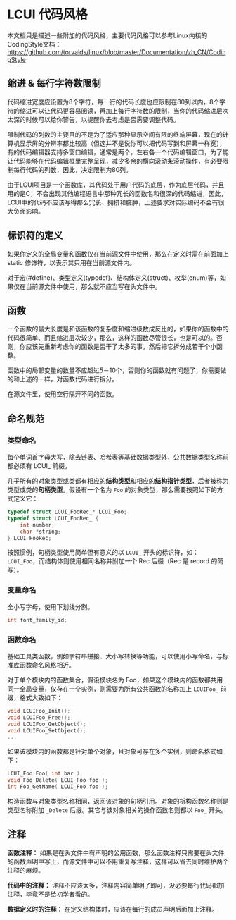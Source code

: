 # LCUI 代码风格

本文档只是描述一些附加的代码风格，主要代码风格可以参考Linux内核的CodingStyle文档：https://github.com/torvalds/linux/blob/master/Documentation/zh_CN/CodingStyle

## 缩进 & 每行字符数限制

代码缩进宽度应设置为8个字符，每一行的代码长度也应限制在80列以内，8个字符的缩进可以让代码更容易阅读，再加上每行字符数的限制，当你的代码缩进层次太深的时候可以给你警告，以提醒你去考虑是否需要调整代码。

限制代码的列数的主要目的不是为了适应那种显示空间有限的终端屏幕，现在的计算机显示屏的分辨率都比较高（但这并不是说你可以把代码写到和屏幕一样宽），有的代码编辑器支持多窗口编辑，通常是两个，左右各一个代码编辑窗口，为了能让代码能够在代码编辑框里完整呈现，减少多余的横向滚动条滚动操作，有必要限制每行代码的列数，因此，决定限制为80列。

由于LCUI项目是一个函数库，其代码处于用户代码的底层，作为底层代码，并且用的是C，不会出现其他编程语言中那种冗长的函数名和很深的代码缩进，因此，LCUI中的代码不应该写得那么冗长、拥挤和臃肿，上述要求对实际编码不会有很大负面影响。

## 标识符的定义

如果你定义的全局变量和函数仅在当前源文件中使用，那么在定义时需在前面加上 static 修饰符，以表示其只用在当前源文件内。

对于宏(#define)、类型定义(typedef)、结构体定义(struct)、枚举(enum)等，如果仅在当前源文件中使用，那么就不应当写在头文件中。

## 函数

一个函数的最大长度是和该函数的复杂度和缩进级数成反比的，如果你的函数中的代码很简单、而且缩进层次较少，那么，这样的函数尽管很长，也是可以的。否则，你应该先重新考虑你的函数是否干了太多的事，然后把它拆分成若干个小函数。

函数中的局部变量的数量不应超过5－10个，否则你的函数就有问题了，你需要做的和上述的一样，对函数代码进行拆分。

在源文件里，使用空行隔开不同的函数。

## 命名规范

### 类型命名

每个单词首字母大写，除去链表、哈希表等基础数据类型外，公共数据类型名称前都必须有 LCUI_ 前缀。

几乎所有的对象类型或类都有相应的**结构类型**和相应的**结构指针类型**，后者被称为类型或类的**句柄类型**。假设有一个名为 `Foo` 的对象类型，那么需要按照如下的方式定义它：

``` c
typedef struct LCUI_FooRec_* LCUI_Foo;
typedef struct LCUI_FooRec_ {
    int number;
    char *string;
} LCUI_FooRec;
```

按照惯例，句柄类型使用简单但有意义的以 `LCUI_` 开头的标识符，如：`LCUI_Foo`，而结构体则使用相同名称并附加一个 Rec 后缀（Rec 是 record 的简写）。

### 变量命名

全小写字母，使用下划线分割。

``` c
int font_family_id;
```

### 函数命名

基础工具类函数，例如字符串拼接、大小写转换等功能，可以使用小写命名，与标准库函数命名风格相近。

对于单个模块内的函数集合，假设模块名为 Foo，如果这个模块内的函数都共用同一全局变量，仅存在一个实例，则需要为所有公共函数的名称加上 `LCUIFoo_` 前缀，格式大致如下：

``` c
void LCUIFoo_Init();
void LCUIFoo_Free();
void LCUIFoo_GetObject();
void LCUIFoo_SetObject();
...
```

如果该模块内的函数都是针对单个对象，且对象可存在多个实例，则命名格式如下：

``` c
LCUI_Foo Foo( int bar );
void Foo_Delete( LCUI_Foo foo );
int Foo_GetName( LCUI_Foo foo );
```

构造函数与对象类型名称相同，返回该对象的句柄引用。对象的析构函数名称则是类型名称附加 `_Delete` 后缀。其它与该对象相关的操作函数名则都以 `Foo_` 开头。

## 注释

**函数注释：** 如果是在头文件中有声明的公用函数，那么函数注释只需要在头文件的函数声明中写上，而源文件中可以不用重复写注释，这样可以省去同时维护两个注释的麻烦。

**代码中的注释：** 注释不应该太多，注释内容简单明了即可，没必要每行代码都加注释，毕竟不是给初学者看的。

**数据定义时的注释：** 在定义结构体时，应该在每行的成员声明后面加上注释。
